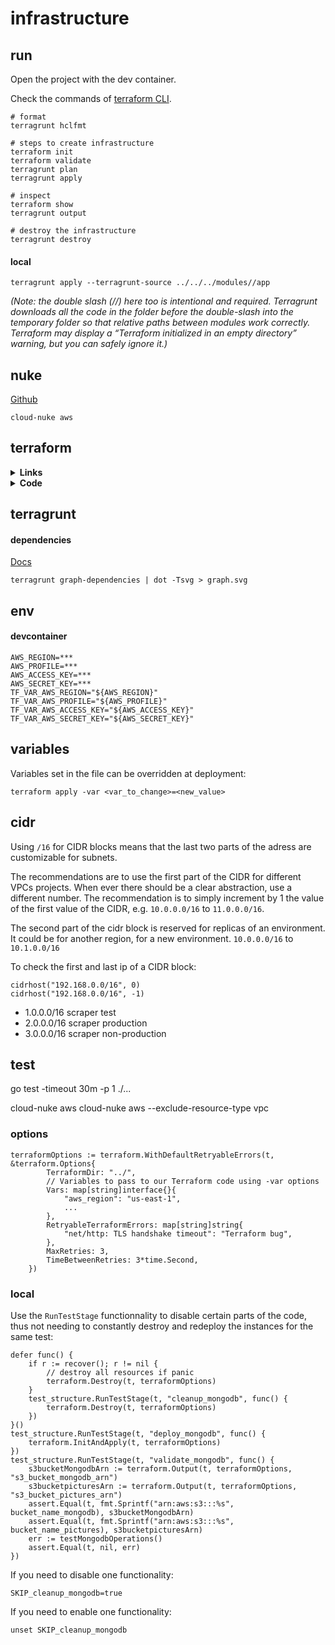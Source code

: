 # infrastructure

## run

Open the project with the dev container.

Check the commands of [terraform CLI](https://www.terraform.io/cli/commands#switching-working-directory-with-chdir).

```shell
# format
terragrunt hclfmt

# steps to create infrastructure
terraform init
terraform validate
terragrunt plan
terragrunt apply

# inspect
terraform show
terragrunt output

# destroy the infrastructure
terragrunt destroy
```

#### local

```shell
terragrunt apply --terragrunt-source ../../../modules//app
```

*(Note: the double slash (//) here too is intentional and required. Terragrunt downloads all the code in the folder before the double-slash into the temporary folder so that relative paths between modules work correctly. Terraform may display a “Terraform initialized in an empty directory” warning, but you can safely ignore it.)*

## nuke

[Github](https://github.com/gruntwork-io/cloud-nuke)

```
cloud-nuke aws
```

## terraform

<details><summary> <b>Links</b> </summary>

Check the [tutorial for AWS](https://learn.hashicorp.com/tutorials/terraform/aws-build?in=terraform/aws-get-started).
To setup a VPC check this [Medium article](# https://medium.com/swlh/creating-an-aws-ecs-cluster-of-ec2-instances-with-terraform-85a10b5cfbe3
).
To setup workflow and environments check this [Medium article](https://blog.gruntwork.io/how-to-manage-terraform-state-28f5697e68fa).

Check the [HCL](https://developer.hashicorp.com/terraform/language).

</details>

<details><summary> <b>Code</b> </summary>

For reources tags, where `common_tags` is a map:

```hcl
resource "aws_resource_type" "resource_name" {
  tags = merge(var.common_tags, {Name="..."})
}
```

Add the lifecycle policy to create before detroying to avoid downtime.
Be careful not to do it on unique resources that cannot be duplicated.

```hcl
resource "aws_resource_type" "resource_name" {
  lifecycle {
    create_before_destroy = true
  }
}
```

Add the lifecycle policy to protect from destroying it:
```hcl
resource "aws_resource_type" "resource_name" {
  lifecycle {
    prevent_destroy = true
  }
}
```

For backing up the state in an S3 bucket, insert those only in the running terraform file, which would not be in `modules`. 
The backend name is usually `backend_name="terraform-state-backend"`.
There is a different state for production and non-production environments.

```hcl
provider "aws" {
  aws_region = var.aws_region
}
```

For running a bash script after the creation of the resource:
```hcl
resource "aws_resource_type" "resource_name" {
  user_data = templatefile("user-data.sh", {
    var_to_inject = "something"
  })
}
```

Inside `user-data.sh`:

```shell
#!/bin/bash

...
${db_address}
...
```

</details>

## terragrunt

#### dependencies

[Docs](https://terragrunt.gruntwork.io/docs/features/execute-terraform-commands-on-multiple-modules-at-once/#dependencies-between-modules)

```shell
terragrunt graph-dependencies | dot -Tsvg > graph.svg
```



## env

#### devcontainer

```
AWS_REGION=***
AWS_PROFILE=***
AWS_ACCESS_KEY=***
AWS_SECRET_KEY=***
TF_VAR_AWS_REGION="${AWS_REGION}"
TF_VAR_AWS_PROFILE="${AWS_PROFILE}"
TF_VAR_AWS_ACCESS_KEY="${AWS_ACCESS_KEY}"
TF_VAR_AWS_SECRET_KEY="${AWS_SECRET_KEY}"
```

## variables

Variables set in the file can be overridden at deployment:

```shell
terraform apply -var <var_to_change>=<new_value>
```

## cidr

Using `/16` for CIDR blocks means that the last two parts of the adress are customizable for subnets.

The recommendations are to use the first part of the CIDR for different VPCs projects. When ever there should be a clear abstraction, use a different number. The recommendation is to simply increment by 1 the value of the first value of the CIDR, e.g. `10.0.0.0/16` to `11.0.0.0/16`.

The second part of the cidr block is reserved for replicas of an environment. It could be for another region, for a new environment. `10.0.0.0/16` to `10.1.0.0/16`


To check the first and last ip of a CIDR block:

```hcl
cidrhost("192.168.0.0/16", 0)
cidrhost("192.168.0.0/16", -1)
```

- 1.0.0.0/16 scraper test
- 2.0.0.0/16 scraper production
- 3.0.0.0/16 scraper non-production

## test 

  go test -timeout 30m -p 1 ./...

  cloud-nuke aws
  cloud-nuke aws --exclude-resource-type vpc

### options

```hcl
terraformOptions := terraform.WithDefaultRetryableErrors(t, &terraform.Options{
		TerraformDir: "../",
		// Variables to pass to our Terraform code using -var options
		Vars: map[string]interface{}{
			"aws_region": "us-east-1",
            ...
		},
		RetryableTerraformErrors: map[string]string{
			"net/http: TLS handshake timeout": "Terraform bug",
		},
		MaxRetries: 3,
		TimeBetweenRetries: 3*time.Second,
	})
```

### local

Use the `RunTestStage` functionnality to disable certain parts of the code, thus not needing to constantly destroy and redeploy the instances for the same test:

```hcl
defer func() {
    if r := recover(); r != nil {
        // destroy all resources if panic
        terraform.Destroy(t, terraformOptions)
    }
    test_structure.RunTestStage(t, "cleanup_mongodb", func() {
        terraform.Destroy(t, terraformOptions)
    })
}()
test_structure.RunTestStage(t, "deploy_mongodb", func() {
    terraform.InitAndApply(t, terraformOptions)
})
test_structure.RunTestStage(t, "validate_mongodb", func() {
    s3bucketMongodbArn := terraform.Output(t, terraformOptions, "s3_bucket_mongodb_arn")
    s3bucketpicturesArn := terraform.Output(t, terraformOptions, "s3_bucket_pictures_arn")
    assert.Equal(t, fmt.Sprintf("arn:aws:s3:::%s", bucket_name_mongodb), s3bucketMongodbArn)
    assert.Equal(t, fmt.Sprintf("arn:aws:s3:::%s", bucket_name_pictures), s3bucketpicturesArn)
    err := testMongodbOperations()
    assert.Equal(t, nil, err)
})
```

If you need to disable one functionality:

```shell
SKIP_cleanup_mongodb=true
```

If you need to enable one functionality:

```shell
unset SKIP_cleanup_mongodb
```